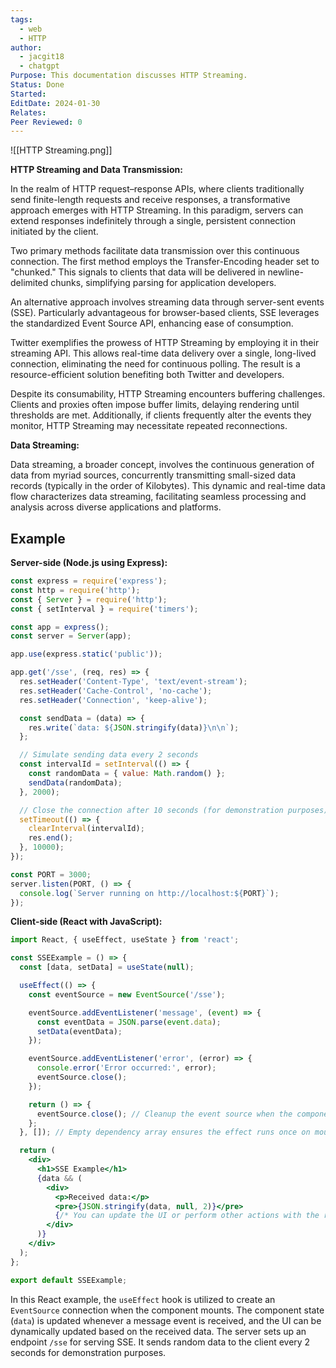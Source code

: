 ```yaml
---
tags:
  - web
  - HTTP
author:
  - jacgit18
  - chatgpt
Purpose: This documentation discusses HTTP Streaming.
Status: Done
Started: 
EditDate: 2024-01-30
Relates: 
Peer Reviewed: 0
---
```

![[HTTP Streaming.png]]

**HTTP Streaming and Data Transmission:**

In the realm of HTTP request–response APIs, where clients traditionally send finite-length requests and receive responses, a transformative approach emerges with HTTP Streaming. In this paradigm, servers can extend responses indefinitely through a single, persistent connection initiated by the client.

Two primary methods facilitate data transmission over this continuous connection. The first method employs the Transfer-Encoding header set to "chunked." This signals to clients that data will be delivered in newline-delimited chunks, simplifying parsing for application developers.

An alternative approach involves streaming data through server-sent events (SSE). Particularly advantageous for browser-based clients, SSE leverages the standardized Event Source API, enhancing ease of consumption.

Twitter exemplifies the prowess of HTTP Streaming by employing it in their streaming API. This allows real-time data delivery over a single, long-lived connection, eliminating the need for continuous polling. The result is a resource-efficient solution benefiting both Twitter and developers.

Despite its consumability, HTTP Streaming encounters buffering challenges. Clients and proxies often impose buffer limits, delaying rendering until thresholds are met. Additionally, if clients frequently alter the events they monitor, HTTP Streaming may necessitate repeated reconnections.

**Data Streaming:**

Data streaming, a broader concept, involves the continuous generation of data from myriad sources, concurrently transmitting small-sized data records (typically in the order of Kilobytes). This dynamic and real-time data flow characterizes data streaming, facilitating seamless processing and analysis across diverse applications and platforms.


## Example

**Server-side (Node.js using Express):**

```javascript
const express = require('express');
const http = require('http');
const { Server } = require('http');
const { setInterval } = require('timers');

const app = express();
const server = Server(app);

app.use(express.static('public'));

app.get('/sse', (req, res) => {
  res.setHeader('Content-Type', 'text/event-stream');
  res.setHeader('Cache-Control', 'no-cache');
  res.setHeader('Connection', 'keep-alive');

  const sendData = (data) => {
    res.write(`data: ${JSON.stringify(data)}\n\n`);
  };

  // Simulate sending data every 2 seconds
  const intervalId = setInterval(() => {
    const randomData = { value: Math.random() };
    sendData(randomData);
  }, 2000);

  // Close the connection after 10 seconds (for demonstration purposes)
  setTimeout(() => {
    clearInterval(intervalId);
    res.end();
  }, 10000);
});

const PORT = 3000;
server.listen(PORT, () => {
  console.log(`Server running on http://localhost:${PORT}`);
});
```


**Client-side (React with JavaScript):**

```jsx
import React, { useEffect, useState } from 'react';

const SSEExample = () => {
  const [data, setData] = useState(null);

  useEffect(() => {
    const eventSource = new EventSource('/sse');

    eventSource.addEventListener('message', (event) => {
      const eventData = JSON.parse(event.data);
      setData(eventData);
    });

    eventSource.addEventListener('error', (error) => {
      console.error('Error occurred:', error);
      eventSource.close();
    });

    return () => {
      eventSource.close(); // Cleanup the event source when the component unmounts
    };
  }, []); // Empty dependency array ensures the effect runs once on mount

  return (
    <div>
      <h1>SSE Example</h1>
      {data && (
        <div>
          <p>Received data:</p>
          <pre>{JSON.stringify(data, null, 2)}</pre>
          {/* You can update the UI or perform other actions with the received data */}
        </div>
      )}
    </div>
  );
};

export default SSEExample;
```

In this React example, the `useEffect` hook is utilized to create an `EventSource` connection when the component mounts. The component state (`data`) is updated whenever a message event is received, and the UI can be dynamically updated based on the received data. The server sets up an endpoint `/sse` for serving SSE. It sends random data to the client every 2 seconds for demonstration purposes. 